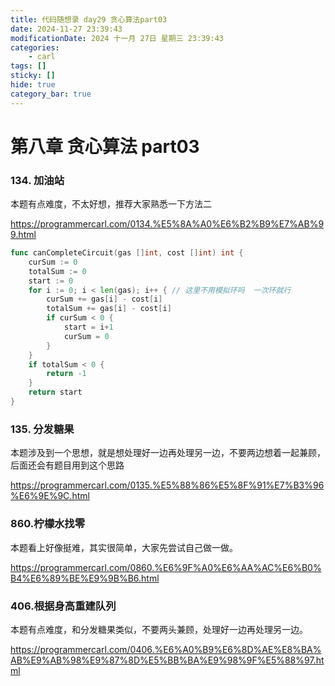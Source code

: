 ```yaml
---
title: 代码随想录 day29 贪心算法part03
date: 2024-11-27 23:39:43
modificationDate: 2024 十一月 27日 星期三 23:39:43
categories: 
	- carl
tags: []
sticky: []
hide: true
category_bar: true
---
```



# 第八章 贪心算法 part03

### 134. 加油站

本题有点难度，不太好想，推荐大家熟悉一下方法二

https://programmercarl.com/0134.%E5%8A%A0%E6%B2%B9%E7%AB%99.html

```go
func canCompleteCircuit(gas []int, cost []int) int {
	curSum := 0
	totalSum := 0
	start := 0
	for i := 0; i < len(gas); i++ { // 这里不用模拟环吗  一次环就行
		curSum += gas[i] - cost[i]
		totalSum += gas[i] - cost[i]
		if curSum < 0 {
			start = i+1
			curSum = 0
		}
	}
	if totalSum < 0 {
		return -1
	}
	return start
}

```

### 135. 分发糖果

本题涉及到一个思想，就是想处理好一边再处理另一边，不要两边想着一起兼顾，后面还会有题目用到这个思路

https://programmercarl.com/0135.%E5%88%86%E5%8F%91%E7%B3%96%E6%9E%9C.html

### 860.柠檬水找零

本题看上好像挺难，其实很简单，大家先尝试自己做一做。

https://programmercarl.com/0860.%E6%9F%A0%E6%AA%AC%E6%B0%B4%E6%89%BE%E9%9B%B6.html

### 406.根据身高重建队列

本题有点难度，和分发糖果类似，不要两头兼顾，处理好一边再处理另一边。

https://programmercarl.com/0406.%E6%A0%B9%E6%8D%AE%E8%BA%AB%E9%AB%98%E9%87%8D%E5%BB%BA%E9%98%9F%E5%88%97.html